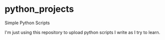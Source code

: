 python_projects
===============

Simple Python Scripts

I'm just using this repository to upload python scripts I write as I try to learn.
